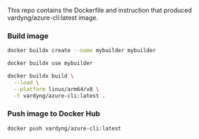 This repo contains the Dockerfile and instruction that produced vardyng/azure-cli:latest image.

### Build image
```sh
docker buildx create --name mybuilder mybuilder
```
```sh
docker buildx use mybuilder
```
```sh
docker buildx build \
  --load \
  --platform linux/arm64/v8 \
  -t vardyng/azure-cli:latest .
```

### Push image to Docker Hub
```sh
docker push vardyng/azure-cli:latest
```